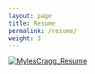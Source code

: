 ```yaml
---
layout: page
title: Resume
permalink: /resume/
weight: 3
---
```


[![MylesCragg_Resume](/assets/MylesCragg_Resume.png)](/assets/MylesCragg_Resume.pdf)

<!-- <object data="../MylesCragg_Resume.pdf" type="application/pdf" style="object-fit: cover; width: 100%; height: 700px;">
    <embed src="../MylesCragg_Resume.pdf">
        <p><a href="../MylesCragg_Resume.pdf"><img src="../MylesCragg_Resume.png" alt="MylesCragg_Resume"></a></p>
    </embed>
</object> -->
